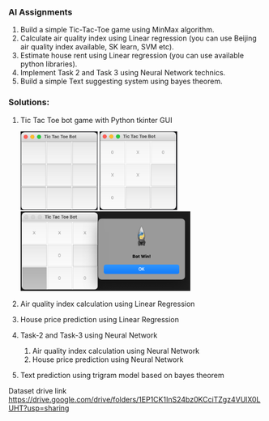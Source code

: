 ### AI Assignments

1. Build a simple Tic-Tac-Toe game using MinMax algorithm.
2. Calculate air quality index using Linear regression (you can use Beijing air quality index available, SK learn, SVM etc).
3. Estimate house rent using Linear regression (you can use available python libraries).
4. Implement Task 2 and Task 3 using Neural Network technics.
5. Build a simple Text suggesting system using bayes theorem.





### Solutions:

1. Tic Tac Toe bot game with Python tkinter GUI

	<img src="./images/tic_tac_1.png" alt="image-20210113162427628" style="zoom:33%;" />
	<img src="./images/tic_tac_2.png" alt="image-20210113162427628" style="zoom:33%;" />
	<img src="./images/tic_tac_3.png" alt="image-20210113162427628" style="zoom:33%;" />

2. Air quality index calculation using Linear Regression

3. House price prediction using Linear Regression

4. Task-2 and Task-3 using Neural Network

     1. Air quality index calculation using Neural Network
     2. House price prediction using Neural Network

5. Text prediction using trigram model based on bayes theorem



Dataset drive link
https://drive.google.com/drive/folders/1EP1CK1InS24bz0KCciTZgz4VUlX0LUHT?usp=sharing
